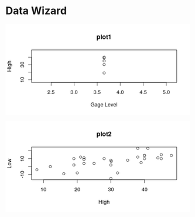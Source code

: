 #  Data Wizard

![alt text](https://github.com/malzarah/ISQA8086/blob/master/Rplot01.png)

![alt text](https://github.com/malzarah/ISQA8086/blob/master/Rplot02.png)
